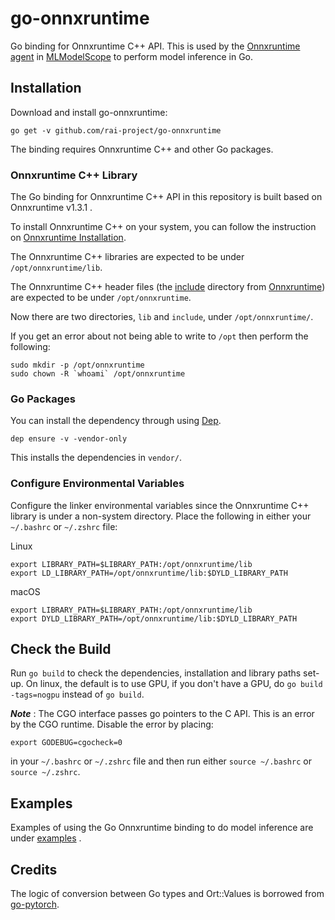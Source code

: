 # go-onnxruntime

Go binding for Onnxruntime C++ API.
This is used by the [Onnxruntime agent](https://github.com/rai-project/onnxruntime) in [MLModelScope](mlmodelscope.org) to perform model inference in Go.

## Installation

Download and install go-onnxruntime:

```
go get -v github.com/rai-project/go-onnxruntime
```

The binding requires Onnxruntime C++ and other Go packages.

### Onnxruntime C++ Library

The Go binding for Onnxruntime C++ API in this repository is built based on Onnxruntime v1.3.1 .

To install Onnxruntime C++ on your system, you can follow the instruction on [Onnxruntime Installation](https://microsoft.github.io/onnxruntime/).

The Onnxruntime C++ libraries are expected to be under `/opt/onnxruntime/lib`.

The Onnxruntime C++ header files (the [include](https://github.com/microsoft/onnxruntime/tree/master/include) directory from [Onnxruntime](https://github.com/microsoft/onnxruntime)) are expected to be under `/opt/onnxruntime`.

Now there are two directories, `lib` and `include`, under `/opt/onnxruntime/`.

If you get an error about not being able to write to `/opt` then perform the following:

```
sudo mkdir -p /opt/onnxruntime
sudo chown -R `whoami` /opt/onnxruntime
```

### Go Packages

You can install the dependency through using [Dep](https://github.com/golang/dep).

```
dep ensure -v -vendor-only
```

This installs the dependencies in `vendor/`.

### Configure Environmental Variables

Configure the linker environmental variables since the Onnxruntime C++ library is under a non-system directory. Place the following in either your `~/.bashrc` or `~/.zshrc` file:

Linux
```
export LIBRARY_PATH=$LIBRARY_PATH:/opt/onnxruntime/lib
export LD_LIBRARY_PATH=/opt/onnxruntime/lib:$DYLD_LIBRARY_PATH

```

macOS
```
export LIBRARY_PATH=$LIBRARY_PATH:/opt/onnxruntime/lib
export DYLD_LIBRARY_PATH=/opt/onnxruntime/lib:$DYLD_LIBRARY_PATH
```
## Check the Build

Run `go build` to check the dependencies, installation and library paths set-up.
On linux, the default is to use GPU, if you don't have a GPU, do `go build -tags=nogpu` instead of `go build`.

**_Note_** : The CGO interface passes go pointers to the C API. This is an error by the CGO runtime. Disable the error by placing:

```
export GODEBUG=cgocheck=0
```

in your `~/.bashrc` or `~/.zshrc` file and then run either `source ~/.bashrc` or `source ~/.zshrc`.

## Examples

Examples of using the Go Onnxruntime binding to do model inference are under [examples](examples) .

## Credits

The logic of conversion between Go types and Ort::Values is borrowed from [go-pytorch](https://github.com/rai-project/go-pytorch).